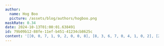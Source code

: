 ```yaml
---
author:
  name: Hog Boo
  picture: /assets/blog/authors/hogboo.png
maskRate: 0.34
date: 2024-10-13T01:00:01.638491
id: 79b09b12-88fe-11ef-b451-41234cb8625c
content: '[[0, 0, 7, 1, 9, 2, 0, 0, 8], [8, 3, 6, 7, 0, 4, 1, 0, 2], [2, 1, 9, 3, 8, 0, 5, 7, 0], [5, 0, 8, 0, 3, 0, 0, 2, 0], [3, 6, 4, 9, 2, 0, 7, 8, 1], [0, 2, 1, 0, 0, 8, 0, 5, 3], [7, 0, 2, 5, 0, 0, 0, 6, 0], [0, 9, 3, 8, 6, 7, 2, 4, 5], [6, 8, 0, 2, 0, 9, 0, 1, 7]]'
---
```

